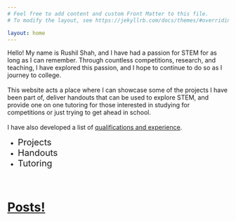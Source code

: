 ```yaml
---
# Feel free to add content and custom Front Matter to this file.
# To modify the layout, see https://jekyllrb.com/docs/themes/#overriding-theme-defaults

layout: home
---
```


Hello! My name is Rushil Shah, and I have had a passion for STEM for as long as I can remember. Through countless competitions, research, and teaching, I have explored this passion, and I hope to continue to do so as I journey to college. <br> <br> This website acts a place where I can showcase some of the projects I have been part of, deliver handouts that can be used to explore STEM, and provide one on one tutoring for those interested in studying for competitions or just trying to get ahead in school. <br> <br> I have also developed a list of [qualifications and experience](./Experience.html).

- <a href="./Projects.html" style="font-size: 20px; text-decoration: none">Projects</a>
- <a href="./Handouts.html" style="font-size: 20px; text-decoration: none">Handouts</a>
- <a href="./Tutoring.html" style="font-size: 20px; text-decoration: none">Tutoring</a>
<br>
<h1> <u>Posts!</u> </h1>
